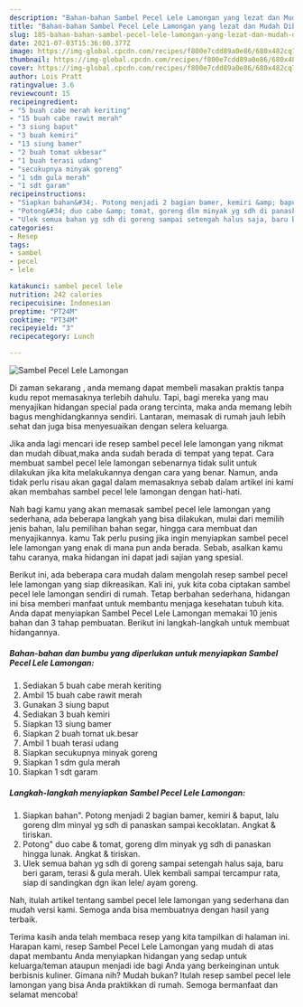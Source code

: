 ```yaml
---
description: "Bahan-bahan Sambel Pecel Lele Lamongan yang lezat dan Mudah Dibuat"
title: "Bahan-bahan Sambel Pecel Lele Lamongan yang lezat dan Mudah Dibuat"
slug: 185-bahan-bahan-sambel-pecel-lele-lamongan-yang-lezat-dan-mudah-dibuat
date: 2021-07-03T15:36:00.377Z
image: https://img-global.cpcdn.com/recipes/f800e7cdd89a0e86/680x482cq70/sambel-pecel-lele-lamongan-foto-resep-utama.jpg
thumbnail: https://img-global.cpcdn.com/recipes/f800e7cdd89a0e86/680x482cq70/sambel-pecel-lele-lamongan-foto-resep-utama.jpg
cover: https://img-global.cpcdn.com/recipes/f800e7cdd89a0e86/680x482cq70/sambel-pecel-lele-lamongan-foto-resep-utama.jpg
author: Lois Pratt
ratingvalue: 3.6
reviewcount: 15
recipeingredient:
- "5 buah cabe merah keriting"
- "15 buah cabe rawit merah"
- "3 siung baput"
- "3 buah kemiri"
- "13 siung bamer"
- "2 buah tomat ukbesar"
- "1 buah terasi udang"
- "secukupnya minyak goreng"
- "1 sdm gula merah"
- "1 sdt garam"
recipeinstructions:
- "Siapkan bahan&#34;. Potong menjadi 2 bagian bamer, kemiri &amp; baput, lalu goreng dlm minyal yg sdh di panaskan sampai kecoklatan. Angkat &amp; tiriskan."
- "Potong&#34; duo cabe &amp; tomat, goreng dlm minyak yg sdh di panaskan hingga lunak. Angkat &amp; tiriskan."
- "Ulek semua bahan yg sdh di goreng sampai setengah halus saja, baru beri garam, terasi &amp; gula merah. Ulek kembali sampai tercampur rata, siap di sandingkan dgn ikan lele/ ayam goreng."
categories:
- Resep
tags:
- sambel
- pecel
- lele

katakunci: sambel pecel lele 
nutrition: 242 calories
recipecuisine: Indonesian
preptime: "PT24M"
cooktime: "PT34M"
recipeyield: "3"
recipecategory: Lunch

---
```



![Sambel Pecel Lele Lamongan](https://img-global.cpcdn.com/recipes/f800e7cdd89a0e86/680x482cq70/sambel-pecel-lele-lamongan-foto-resep-utama.jpg)

Di zaman  sekarang , anda memang dapat membeli masakan praktis tanpa kudu repot memasaknya terlebih dahulu. Tapi, bagi mereka yang mau menyajikan hidangan special pada orang tercinta, maka anda memang lebih bagus menghidangkannya sendiri. Lantaran, memasak di rumah jauh lebih sehat dan juga bisa menyesuaikan dengan selera keluarga.

Jika anda lagi mencari ide resep sambel pecel lele lamongan yang nikmat dan mudah dibuat,maka anda sudah berada di tempat yang tepat. Cara membuat sambel pecel lele lamongan  sebenarnya tidak sulit untuk dilakukan jika kita melakukannya dengan cara yang benar. Namun, anda tidak perlu risau akan gagal dalam memasaknya 
sebab dalam artikel ini kami akan membahas sambel pecel lele lamongan dengan hati-hati.  



Nah bagi kamu yang akan memasak sambel pecel lele lamongan yang sederhana, ada beberapa langkah yang bisa dilakukan, mulai dari memilih jenis bahan, lalu pemilihan bahan segar, hingga cara membuat dan menyajikannya. kamu Tak perlu pusing jika ingin menyiapkan sambel pecel lele lamongan yang enak di mana pun anda berada. Sebab, asalkan kamu  tahu caranya, maka hidangan ini dapat jadi sajian yang spesial.

Berikut ini, ada beberapa cara mudah dalam mengolah resep sambel pecel lele lamongan yang siap dikreasikan. Kali ini, yuk kita coba ciptakan sambel pecel lele lamongan sendiri di rumah. Tetap berbahan sederhana, hidangan ini bisa memberi manfaat untuk membantu menjaga kesehatan tubuh kita. Anda dapat menyiapkan Sambel Pecel Lele Lamongan memakai 10 jenis bahan dan 3 tahap pembuatan. Berikut ini langkah-langkah untuk membuat hidangannya.

<!--inarticleads1-->

##### Bahan-bahan dan bumbu yang diperlukan untuk menyiapkan Sambel Pecel Lele Lamongan:

1. Sediakan 5 buah cabe merah keriting
1. Ambil 15 buah cabe rawit merah
1. Gunakan 3 siung baput
1. Sediakan 3 buah kemiri
1. Siapkan 13 siung bamer
1. Siapkan 2 buah tomat uk.besar
1. Ambil 1 buah terasi udang
1. Siapkan secukupnya minyak goreng
1. Siapkan 1 sdm gula merah
1. Siapkan 1 sdt garam




<!--inarticleads2-->

##### Langkah-langkah menyiapkan Sambel Pecel Lele Lamongan:

1. Siapkan bahan&#34;. Potong menjadi 2 bagian bamer, kemiri &amp; baput, lalu goreng dlm minyal yg sdh di panaskan sampai kecoklatan. Angkat &amp; tiriskan.
1. Potong&#34; duo cabe &amp; tomat, goreng dlm minyak yg sdh di panaskan hingga lunak. Angkat &amp; tiriskan.
1. Ulek semua bahan yg sdh di goreng sampai setengah halus saja, baru beri garam, terasi &amp; gula merah. Ulek kembali sampai tercampur rata, siap di sandingkan dgn ikan lele/ ayam goreng.




Nah, itulah artikel tentang  sambel pecel lele lamongan  yang sederhana dan mudah versi kami. Semoga anda bisa membuatnya dengan hasil yang terbaik. 

Terima kasih anda telah membaca resep yang kita tampilkan di halaman ini. Harapan kami, resep  Sambel Pecel Lele Lamongan yang mudah di atas dapat membantu Anda menyiapkan hidangan yang sedap untuk keluarga/teman ataupun menjadi ide bagi Anda yang berkeinginan untuk berbisnis kuliner. Gimana nih? Mudah bukan? Itulah resep sambel pecel lele lamongan yang bisa Anda praktikkan di rumah. Semoga bermanfaat dan selamat mencoba!

